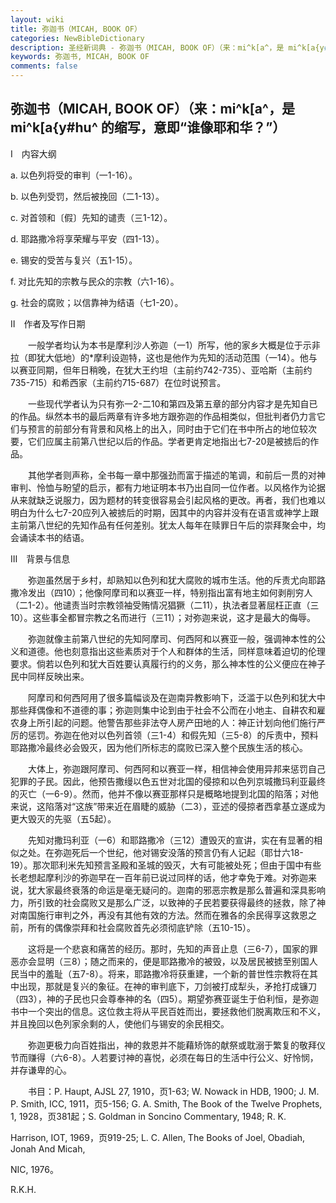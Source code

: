 ```yaml
---
layout: wiki
title: 弥迦书（MICAH, BOOK OF）
categories: NewBibleDictionary
description: 圣经新词典 - 弥迦书（MICAH, BOOK OF）（来：mi^k[a^，是 mi^k[a{y#hu^ 的缩写，意即“谁像耶和华？”）
keywords: 弥迦书, MICAH, BOOK OF
comments: false
---
```


## 弥迦书（MICAH, BOOK OF）（来：mi^k[a^，是 mi^k[a{y#hu^ 的缩写，意即“谁像耶和华？”）

Ⅰ　内容大纲

a. 以色列将受的审判（一1-16）。

b. 以色列受罚，然后被挽回（二1-13）。

c. 对首领和〔假〕先知的谴责（三1-12）。

d. 耶路撒冷将享荣耀与平安（四1-13）。

e. 锡安的受苦与复兴（五1-15）。

f. 对比先知的宗教与民众的宗教（六1-16）。

g. 社会的腐败；以信靠神为结语（七1-20）。

Ⅱ　作者及写作日期

　　一般学者均认为本书是摩利沙人弥迦（一1）所写，他的家乡大概是位于示非拉（即犹大低地）的*摩利设迦特，这也是他作为先知的活动范围（一14）。他与以赛亚同期，但年日稍晚，在犹大王约坦（主前约742-735）、亚哈斯（主前约735-715）和希西家（主前约715-687）在位时说预言。

　　一些现代学者认为只有弥一2-二10和第四及第五章的部分内容才是先知自已的作品。纵然本书的最后两章有许多地方跟弥迦的作品相类似，但批判者仍力言它们与预言的前部分有背景和风格上的出入，同时由于它们在书中所占的地位较次要，它们应属主前第八世纪以后的作品。学者更肯定地指出七7-20是被掳后的作品。

　　其他学者则声称，全书每一章中那强劲而富于描述的笔调，和前后一贯的对神审判、怜恤与盼望的启示，都有力地证明本书乃出自同一位作者。以风格作为论据从来就缺乏说服力，因为题材的转变很容易会引起风格的更改。再者，我们也难以明白为什么七7-20应列入被掳后的时期，因其中的内容并没有在语言或神学上跟主前第八世纪的先知作品有任何差别。犹太人每年在赎罪日午后的崇拜聚会中，均会诵读本书的结语。

Ⅲ　背景与信息

　　弥迦虽然居于乡村，却熟知以色列和犹大腐败的城市生活。他的斥责尤向耶路撒冷发出（四10）；他像阿摩司和以赛亚一样，特别指出富有地主如何剥削穷人（二1-2）。他谴责当时宗教领袖受贿情况猖獗（二11），执法者显著屈枉正直（三10）。这些事全都冒宗教之名而进行（三11）；对弥迦来说，这才是最大的侮辱。

　　弥迦就像主前第八世纪的先知阿摩司、何西阿和以赛亚一般，强调神本性的公义和道德。他也刻意指出这些素质对于个人和群体的生活，同样意味着迫切的伦理要求。倘若以色列和犹大百姓要认真履行约的义务，那么神本性的公义便应在神子民中同样反映出来。

　　阿摩司和何西阿用了很多篇幅谈及在迦南异教影响下，泛滥于以色列和犹大中那些拜偶像和不道德的事；弥迦则集中论到由于社会不公而在小地主、自耕农和雇农身上所引起的问题。他警告那些非法夺人房产田地的人：神正计划向他们施行严厉的惩罚。弥迦在他对以色列首领（三1-4）和假先知（三5-8）的斥责中，预料耶路撒冷最终必会毁灭，因为他们所标志的腐败已深入整个民族生活的核心。

　　大体上，弥迦跟阿摩司、何西阿和以赛亚一样，相信神会使用异邦来惩罚自己犯罪的子民。因此，他预告撒缦以色五世对北国的侵掠和以色列京城撒玛利亚最终的灭亡（一6-9）。然而，他并不像以赛亚那样只是概略地提到北国的陷落；对他来说，这陷落对“这族”带来近在眉睫的威胁（二3），亚述的侵掠者西拿基立遂成为更大毁灭的先驱（五5起）。

　　先知对撒玛利亚（一6）和耶路撒冷（三12）遭毁灭的宣讲，实在有显著的相似之处。在弥迦死后一个世纪，他对锡安没落的预言仍有人记起（耶廿六18-19）。那次耶利米先知预言圣殿和圣城的毁灭，大有可能被处死；但由于国中有些长老想起摩利沙的弥迦早在一百年前已说过同样的话，他才幸免于难。对弥迦来说，犹大家最终衰落的命运是毫无疑问的。迦南的邪恶宗教是那么普遍和深具影响力，所引致的社会腐败又是那么广泛，以致神的子民若要获得最终的拯救，除了神对南国施行审判之外，再没有其他有效的方法。然而在雅各的余民得享这救恩之前，所有的偶像崇拜和社会腐败首先必须彻底铲除（五10-15）。

　　这将是一个悲哀和痛苦的经历。那时，先知的声音止息（三6-7），国家的罪恶亦会显明（三8）；随之而来的，便是耶路撒冷的被毁，以及居民被掳至别国人民当中的羞耻（五7-8）。将来，耶路撒冷将获重建，一个新的普世性宗教将在其中出现，那就是复兴的象征。在神的审判底下，刀剑被打成犁头，矛抢打成镰刀（四3），神的子民也只会尊奉神的名（四5）。期望弥赛亚诞生于伯利恒，是弥迦书中一个突出的信息。这位救主将从平民百姓而出，要拯救他们脱离欺压和不义，并且挽回以色列家余剩的人，使他们与锡安的余民相交。

　　弥迦更极力向百姓指出，神的救恩并不能藉矫饰的献祭或耽溺于繁复的敬拜仪节而赚得（六6-8）。人若要讨神的喜悦，必须在每日的生活中行公义、好怜悯，并存谦卑的心。

　　书目：P. Haupt, AJSL 27, 1910，页1-63; W. Nowack in HDB, 1900; J. M. P. Smith, ICC, 1911，页5-156; G. A. Smith, The Book of the Twelve Prophets, 1, 1928，页381起；S. Goldman in Soncino Commentary, 1948; R. K.

Harrison, IOT, 1969，页919-25; L. C. Allen, The Books of Joel, Obadiah, Jonah And Micah,

NIC, 1976。

R.K.H.









